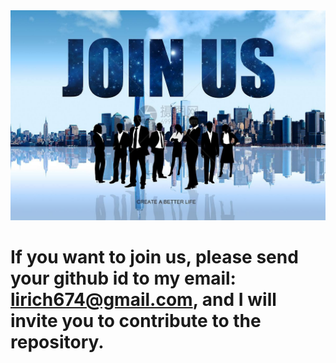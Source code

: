 <div align="center">
  <img src="./joinus3.png"/>
</div>

# If you want to join us, please send your github id to my email: lirich674@gmail.com, and I will invite you to contribute to the repository.
